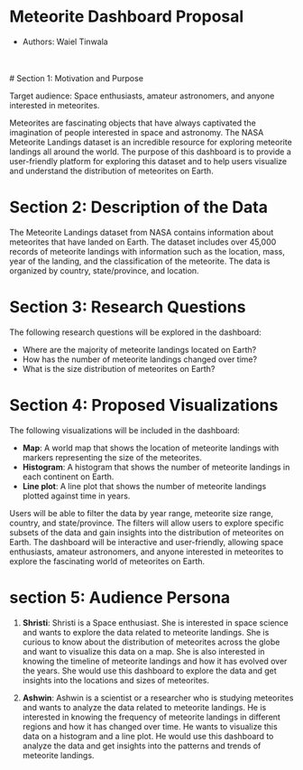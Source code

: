 # Meteorite Dashboard Proposal
* Authors: Waiel Tinwala
<br>
<br>
# Section 1: Motivation and Purpose

Target audience: Space enthusiasts, amateur astronomers, and anyone interested in meteorites.

Meteorites are fascinating objects that have always captivated the imagination of people interested in space and astronomy. The NASA Meteorite Landings dataset is an incredible resource for exploring meteorite landings all around the world. The purpose of this dashboard is to provide a user-friendly platform for exploring this dataset and to help users visualize and understand the distribution of meteorites on Earth.

# Section 2: Description of the Data

The Meteorite Landings dataset from NASA contains information about meteorites that have landed on Earth. The dataset includes over 45,000 records of meteorite landings with information such as the location, mass, year of the landing, and the classification of the meteorite. The data is organized by country, state/province, and location.

# Section 3: Research Questions

The following research questions will be explored in the dashboard:
- Where are the majority of meteorite landings located on Earth?
- How has the number of meteorite landings changed over time?
- What is the size distribution of meteorites on Earth?

# Section 4: Proposed Visualizations

The following visualizations will be included in the dashboard:
- **Map**: A world map that shows the location of meteorite landings with markers representing the size of the meteorites.
- **Histogram**: A histogram that shows the number of meteorite landings in each continent on Earth.
- **Line plot**: A line plot that shows the number of meteorite landings plotted against time in years.

Users will be able to filter the data by year range, meteorite size range, country, and state/province. The filters will allow users to explore specific subsets of the data and gain insights into the distribution of meteorites on Earth.
The dashboard will be interactive and user-friendly, allowing space enthusiasts, amateur astronomers, and anyone interested in meteorites to explore the fascinating world of meteorites on Earth.

# section 5: Audience Persona

1. **Shristi**: Shristi is a Space enthusiast. She is interested in space science and wants to explore the data related to meteorite landings. She is curious to know about the distribution of meteorites across the globe and want to visualize this data on a map. She is also interested in knowing the timeline of meteorite landings and how it has evolved over the years. She would use this dashboard to explore the data and get insights into the locations and sizes of meteorites.

2. **Ashwin**: Ashwin is a scientist or a researcher who is studying meteorites and wants to analyze the data related to meteorite landings. He is interested in knowing the frequency of meteorite landings in different regions and how it has changed over time. He wants to visualize this data on a histogram and a line plot. He would use this dashboard to analyze the data and get insights into the patterns and trends of meteorite landings.